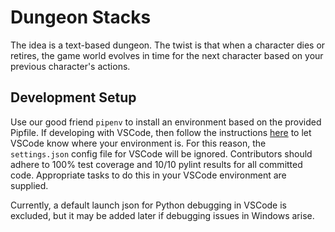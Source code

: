 # Dungeon Stacks

The idea is a text-based dungeon. The twist is that when a character dies or retires, the game world evolves in time for the next character based on your previous character's actions.

## Development Setup

Use our good friend `pipenv` to install an environment based on the provided Pipfile. If developing with VSCode, then follow the instructions [here](https://olav.it/2017/03/04/pipenv-visual-studio-code/) to let VSCode know where your environment is. For this reason, the `settings.json` config file for VSCode will be ignored. Contributors should adhere to 100% test coverage and 10/10 pylint results for all committed code. Appropriate tasks to do this in your VSCode environment are supplied. 

Currently, a default launch json for Python debugging in VSCode is excluded, but it may be added later if debugging issues in Windows arise.
